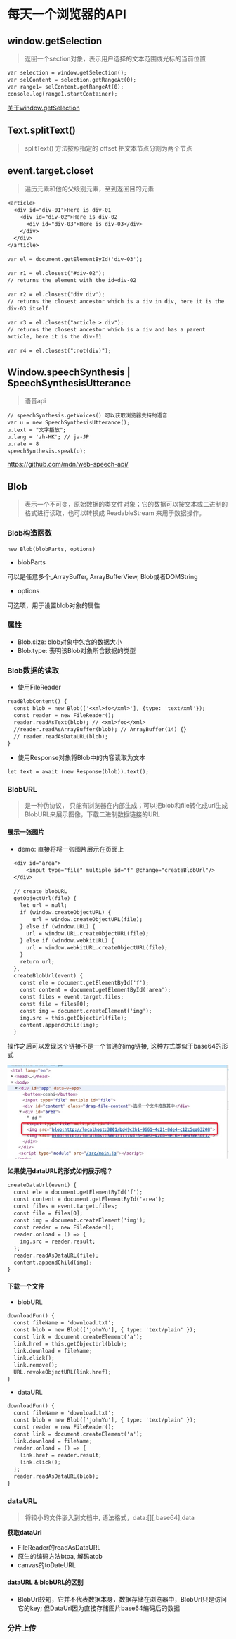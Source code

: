 # 每天一个浏览器的API

## window.getSelection

> 返回一个section对象，表示用户选择的文本范围或光标的当前位置

```
var selection = window.getSelection();
var selContent = selection.getRangeAt(0);
var range1= selContent.getRangeAt(0);
console.log(range1.startContainer);
```

[关于window.getSelection](https://blog.csdn.net/weixin_42420703/article/details/84892528)

## Text.splitText()

> splitText() 方法按照指定的 offset 把文本节点分割为两个节点


## event.target.closet

> 遍历元素和他的父级别元素，至到返回目的元素

```
<article>
  <div id="div-01">Here is div-01
    <div id="div-02">Here is div-02
      <div id="div-03">Here is div-03</div>
    </div>
  </div>
</article>

var el = document.getElementById('div-03');

var r1 = el.closest("#div-02");
// returns the element with the id=div-02

var r2 = el.closest("div div");
// returns the closest ancestor which is a div in div, here it is the div-03 itself

var r3 = el.closest("article > div");
// returns the closest ancestor which is a div and has a parent article, here it is the div-01

var r4 = el.closest(":not(div)");
```

## Window.speechSynthesis | SpeechSynthesisUtterance

> 语音api

```
// speechSynthesis.getVoices() 可以获取浏览器支持的语音
var u = new SpeechSynthesisUtterance();
u.text = "文字播放";
u.lang = 'zh-HK'; // ja-JP 
u.rate = 8
speechSynthesis.speak(u);
```
https://github.com/mdn/web-speech-api/


## Blob

> 表示一个不可变，原始数据的类文件对象；它的数据可以按文本或二进制的格式进行读取，也可以转换成 ReadableStream 来用于数据操作。 
### Blob构造函数 

```
new Blob(blobParts, options)
```

- blobParts

可以是任意多个_ArrayBuffer, ArrayBufferView, Blob或者DOMString

- options

可选项，用于设置blob对象的属性

### 属性

- Blob.size: blob对象中包含的数据大小
- Blob.type: 表明该Blob对象所含数据的类型

### Blob数据的读取

- 使用FileReader

```
readBlobContent() {
  const blob = new Blob(['<xml>fo</xml>'], {type: 'text/xml'});
  const reader = new FileReader();
  reader.readAsText(blob); // <xml>foo</xml>
  //reader.readAsArrayBuffer(blob); // ArrayBuffer(14) {}
  // reader.readAsDataURL(blob);
}
```

- 使用Response对象将Blob中的内容读取为文本

```
let text = await (new Response(blob)).text();
```

### BlobURL

> 是一种伪协议， 只能有浏览器在内部生成；可以把blob和file转化成url生成BlobURL来展示图像，下载二进制数据链接的URL

#### 展示一张图片

 - demo: 直接将将一张图片展示在页面上

```
  <div id="area">
      <input type="file" multiple id="f" @change="createBlobUrl"/>
  </div>

  // create blobURL
  getObjectUrl(file) {
    let url = null;
    if (window.createObjectURL) {
        url = window.createObjectURL(file);
    } else if (window.URL) {
      url = window.URL.createObjectURL(file);
    } else if (window.webkitURL) {
      url = window.webkitURL.createObjectURL(file);
    }
    return url;
  },
  createBlobUrl(event) {
    const ele = document.getElementById('f');
    const content = document.getElementById('area');
    const files = event.target.files;
    const file = files[0];
    const img = document.createElement('img');
    img.src = this.getObjectUrl(file);
    content.appendChild(img);
  }
```

操作之后可以发现这个链接不是一个普通的img链接, 这种方式类似于base64的形式

![avatar](../assets/blob_url.png)

**如果使用dataURL的形式如何展示呢？**

```
createDataUrl(event) {
  const ele = document.getElementById('f');
  const content = document.getElementById('area');
  const files = event.target.files;
  const file = files[0];
  const img = document.createElement('img');
  const reader = new FileReader();
  reader.onload = () => {
    img.src = reader.result;
  };
  reader.readAsDataURL(file);
  content.appendChild(img);
}
```
#### 下载一个文件

- blobURL
```
downloadFun() {
  const fileName = 'download.txt';
  const blob = new Blob(['johnYu'], { type: 'text/plain' });
  const link = document.createElement('a');
  link.href = this.getObjectUrl(blob);
  link.download = fileName;
  link.click();
  link.remove();
  URL.revokeObjectURL(link.href);
}
```
- dataURL

```
downloadFun() {
  const fileName = 'download.txt';
  const blob = new Blob(['johnYu'], { type: 'text/plain' });
  const reader = new FileReader();
  const link = document.createElement('a');
  link.download = fileName;
  reader.onload = () => {
    link.href = reader.result;
    link.click();
  };
  reader.readAsDataURL(blob);
}
```
### dataURL

> 将较小的文件嵌入到文档中, 语法格式，data:[<mediatype>][;base64],data

**获取dataUrl**

  - FileReader的readAsDataURL
  - 原生的编码方法btoa, 解码atob
  - canvas的toDateURL

#### dataURL & blobURL的区别

- BlobUrl较短，它并不代表数据本身，数据存储在浏览器中，BlobUrl只是访问它的key; 但DataUrl因为直接存储图片base64编码后的数据

### 分片上传
